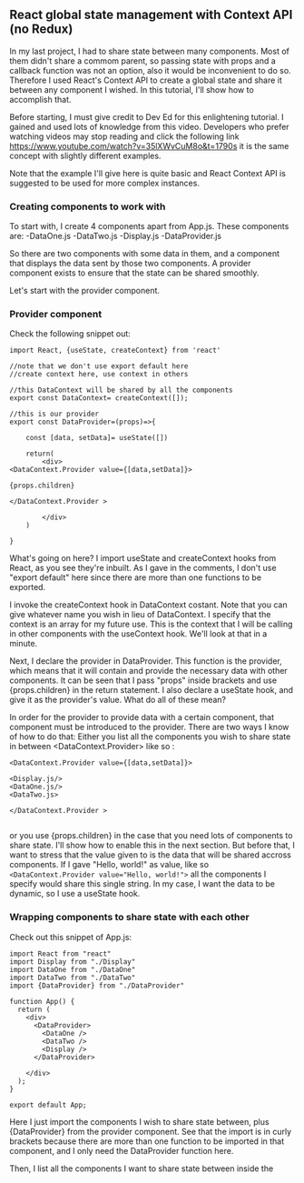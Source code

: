 ## React global state management with Context API (no Redux)

In my last project, I had to share state between many components. Most of them didn't share a commom parent, so passing state with props and a callback function was not an option, also it would be inconvenient to do so. Therefore I used React's Context API to create a global state and share it between any component I wished. In this tutorial, I'll show how to accomplish that.

Before starting, I must give credit to Dev Ed for this enlightening tutorial. I gained and used lots of knowledge from this video. Developers who prefer watching videos may stop reading and click the following link https://www.youtube.com/watch?v=35lXWvCuM8o&t=1790s it is the same concept with slightly different examples.

Note that the example I'll give here is quite basic and React Context API is suggested to be used for more complex instances.

### Creating components to work with
To start with, I create 4 components apart from App.js. These components are:
-DataOne.js
-DataTwo.js
-Display.js
-DataProvider.js

So there are two components with some data in them, and a component that displays the data sent by those two components. A provider component exists to ensure that the state can be shared smoothly. 

Let's start with the provider component.

### Provider component

Check the following snippet out:

```
import React, {useState, createContext} from 'react'

//note that we don't use export default here
//create context here, use context in others

//this DataContext will be shared by all the components 
export const DataContext= createContext([]);

//this is our provider
export const DataProvider=(props)=>{

    const [data, setData]= useState([])

    return(
        <div>
<DataContext.Provider value={[data,setData]}>

{props.children}

</DataContext.Provider >
            
        </div>
    )

}

```
What's going on here? I import useState and createContext hooks from React, as you see they're inbuilt. As I gave in the comments, I don't use "export default" here since there are more than one functions to be exported.

I invoke the createContext hook in DataContext costant. Note that you can give whatever name you wish in lieu of DataContext. I specify that the context is an array for my future use. This is the context that I will be calling in other components with the useContext hook. We'll look at that in a minute.

Next, I declare the provider in DataProvider. This function is the provider, which means that it will contain and provide the necessary data with other components. It can be seen that I pass "props" inside brackets and use {props.children} in the return statement. I also declare a useState hook, and give it as the provider's value. What do all of these mean?

In order for the provider to provide data with a certain component, that component must be introduced to the provider. There are two ways I know of how to do that: Either you list all the components you wish to share state in between <DataContext.Provider> like so :

```
<DataContext.Provider value={[data,setData]}>

<Display.js/>
<DataOne.js/>
<DataTwo.js>

</DataContext.Provider >
            

```

or you use {props.children} in the case that you need lots of components to share state. I'll show how to enable this <DataProvider> in the next section. But before that, I want to stress that the value given to <DataProvider> is the data that will be shared accross components. If I gave "Hello, world!" as value, like so `<DataContext.Provider value="Hello, world!">` all the components I specify would share this single string. In my case, I want the data to be dynamic, so I use a useState hook.

### Wrapping components to share state with each other

Check out this snippet of App.js:

```
import React from "react"
import Display from "./Display"
import DataOne from "./DataOne"
import DataTwo from "./DataTwo"
import {DataProvider} from "./DataProvider"

function App() {
  return (
    <div>
      <DataProvider>    
        <DataOne />
        <DataTwo />
        <Display />
      </DataProvider>

    </div>
  );
}

export default App;

```

Here I just import the components I wish to share state between, plus {DataProvider} from the provider component. See that the import is in curly brackets because there are more than one function to be imported in that component, and I only need the DataProvider function here.

Then, I list all the components I want to share state between inside the <DataProvider>